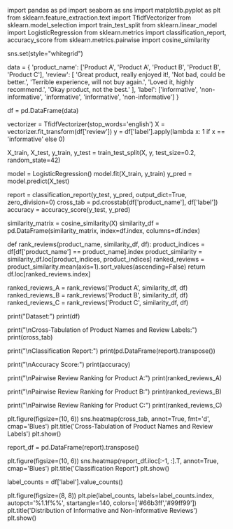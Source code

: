 import pandas as pd
import seaborn as sns
import matplotlib.pyplot as plt
from sklearn.feature_extraction.text import TfidfVectorizer
from sklearn.model_selection import train_test_split
from sklearn.linear_model import LogisticRegression
from sklearn.metrics import classification_report, accuracy_score
from sklearn.metrics.pairwise import cosine_similarity

sns.set(style="whitegrid")

data = {
    'product_name': ['Product A', 'Product A', 'Product B', 'Product B', 'Product C'],
    'review': [
        'Great product, really enjoyed it!,
        'Not bad, could be better.',
        'Terrible experience, will not buy again.',
        'Loved it, highly recommend.',
        'Okay product, not the best.'
    ],
    'label': ['informative', 'non-informative', 'informative', 'informative', 'non-informative']
}

df = pd.DataFrame(data)

vectorizer = TfidfVectorizer(stop_words='english')
X = vectorizer.fit_transform(df['review'])
y = df['label'].apply(lambda x: 1 if x == 'informative' else 0)

X_train, X_test, y_train, y_test = train_test_split(X, y, test_size=0.2, random_state=42)

model = LogisticRegression()
model.fit(X_train, y_train)
y_pred = model.predict(X_test)

report = classification_report(y_test, y_pred, output_dict=True, zero_division=0)
cross_tab = pd.crosstab(df['product_name'], df['label'])
accuracy = accuracy_score(y_test, y_pred)

similarity_matrix = cosine_similarity(X)
similarity_df = pd.DataFrame(similarity_matrix, index=df.index, columns=df.index)

def rank_reviews(product_name, similarity_df, df):
    product_indices = df[df['product_name'] == product_name].index
    product_similarity = similarity_df.loc[product_indices, product_indices]
    ranked_reviews = product_similarity.mean(axis=1).sort_values(ascending=False)
    return df.loc[ranked_reviews.index]

ranked_reviews_A = rank_reviews('Product A', similarity_df, df)
ranked_reviews_B = rank_reviews('Product B', similarity_df, df)
ranked_reviews_C = rank_reviews('Product C', similarity_df, df)

print("Dataset:")
print(df)

print("\nCross-Tabulation of Product Names and Review Labels:")
print(cross_tab)

print("\nClassification Report:")
print(pd.DataFrame(report).transpose())

print("\nAccuracy Score:")
print(accuracy)

print("\nPairwise Review Ranking for Product A:")
print(ranked_reviews_A)

print("\nPairwise Review Ranking for Product B:")
print(ranked_reviews_B)

print("\nPairwise Review Ranking for Product C:")
print(ranked_reviews_C)

plt.figure(figsize=(10, 6))
sns.heatmap(cross_tab, annot=True, fmt='d', cmap='Blues')
plt.title('Cross-Tabulation of Product Names and Review Labels')
plt.show()

report_df = pd.DataFrame(report).transpose()

plt.figure(figsize=(10, 6))
sns.heatmap(report_df.iloc[:-1, :].T, annot=True, cmap='Blues')
plt.title('Classification Report')
plt.show()

label_counts = df['label'].value_counts()

plt.figure(figsize=(8, 8))
plt.pie(label_counts, labels=label_counts.index, autopct='%1.1f%%', startangle=140, colors=['#66b3ff','#99ff99'])
plt.title('Distribution of Informative and Non-Informative Reviews')
plt.show()
